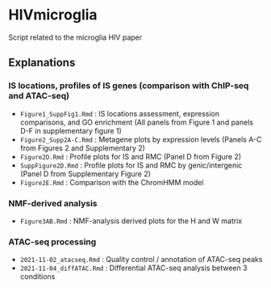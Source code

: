 # HIVmicroglia
Script related to the microglia HIV paper


## Explanations  

### IS locations, profiles of IS genes (comparison with ChIP-seq and ATAC-seq) 
- `Figure1_SuppFig1.Rmd` : IS locations assessment, expression comparisons, and GO enrichment (All panels from Figure 1 and panels D-F in supplementary figure 1)
- `Figure2_Supp2A-C.Rmd` : Metagene plots by expression levels (Panels A-C from Figures 2 and Supplementary 2)
- `Figure2D.Rmd` : Profile plots for IS and RMC (Panel D from Figure 2) 
- `SuppFigure2D.Rmd` : Profile plots for IS and RMC by genic/intergenic (Panel D from Supplementary Figure 2)
- `Figure2E.Rmd` : Comparison with the ChromHMM model  

### NMF-derived analysis  
- `Figure3AB.Rmd` : NMF-analysis derived plots for the H and W matrix


### ATAC-seq processing

- `2021-11-02_atacseq.Rmd` : Quality control / annotation of ATAC-seq peaks
- `2021-11-04_diffATAC.Rmd` : Differential ATAC-seq analysis between 3 conditions
